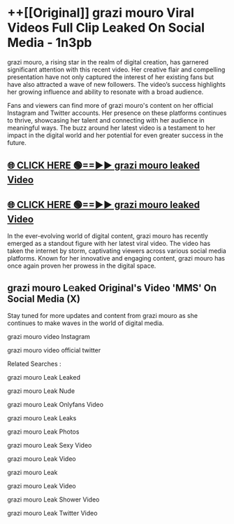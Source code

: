# ++[[Original]] grazi mouro Viral Videos Full Clip Leaked On Social Media - 1n3pb<br>

grazi mouro, a rising star in the realm of digital creation, has garnered significant attention with this recent video. Her creative flair and compelling presentation have not only captured the interest of her existing fans but have also attracted a wave of new followers. The video’s success highlights her growing influence and ability to resonate with a broad audience.

Fans and viewers can find more of grazi mouro's content on her official Instagram and Twitter accounts. Her presence on these platforms continues to thrive, showcasing her talent and connecting with her audience in meaningful ways. The buzz around her latest video is a testament to her impact in the digital world and her potential for even greater success in the future.


## [🌐 CLICK HERE 🟢==►► grazi mouro leaked Video ](https://onlyclips.site?title=grazi_mouro&ref=git)

## [🌐 CLICK HERE 🟢==►► grazi mouro leaked Video ](https://onlyclips.site?title=grazi_mouro&ref=git)


In the ever-evolving world of digital content, grazi mouro has recently emerged as a standout figure with her latest viral video. The video has taken the internet by storm, captivating viewers across various social media platforms. Known for her innovative and engaging content, grazi mouro has once again proven her prowess in the digital space.



## grazi mouro L𝚎aked Original's Video 'MMS' On Social Media (X)


Stay tuned for more updates and content from grazi mouro as she continues to make waves in the world of digital media.

grazi mouro video Instagram

grazi mouro video official twitter


Related Searches :

grazi mouro Leak Leaked

grazi mouro Leak Nude

grazi mouro Leak Onlyfans Video

grazi mouro Leak Leaks

grazi mouro Leak Photos

grazi mouro Leak Sexy Video

grazi mouro Leak Video

grazi mouro Leak

grazi mouro Leak Video

grazi mouro Leak Shower Video

grazi mouro Leak Twitter Video

